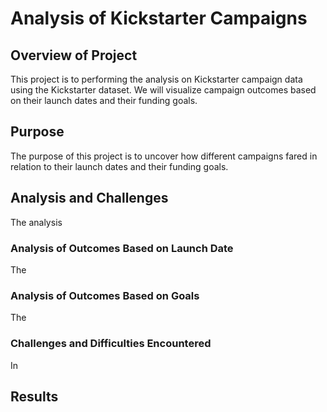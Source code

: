 # Analysis of Kickstarter Campaigns
## Overview of Project
This project is to performing the analysis on Kickstarter campaign data using the Kickstarter dataset. We will visualize campaign outcomes based on their launch dates and their funding goals.
## Purpose
The purpose of this project is to uncover how different campaigns fared in relation to their launch dates and their funding goals.
## Analysis and Challenges
The analysis
### Analysis of Outcomes Based on Launch Date
The 
### Analysis of Outcomes Based on Goals
The
### Challenges and Difficulties Encountered
In
## Results
